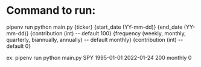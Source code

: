 # Command to run:

pipenv run python main.py {ticker} {start_date (YY-mm-dd)} {end_date (YY-mm-dd)} {contribution (int) -- default 100} {frequency (weekly, monthly, quarterly, biannually, annually) -- default monthly} {contribution (int) -- default 0}

ex: pipenv run python main.py SPY 1995-01-01 2022-01-24 200 monthly 0
